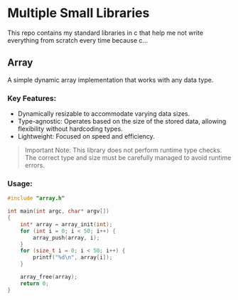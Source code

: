 # Multiple Small Libraries

This repo contains my standard libraries in c that help me not write everything from scratch every time because c...


## Array

A simple dynamic array implementation that works with any data type.

### Key Features:

- Dynamically resizable to accommodate varying data sizes.
- Type-agnostic: Operates based on the size of the stored data, allowing flexibility without hardcoding types.
- Lightweight: Focused on speed and efficiency.

>Important Note:
This library does not perform runtime type checks. The correct type and size must be carefully managed to avoid runtime errors.

### Usage:

```c
#include "array.h"

int main(int argc, char* argv[])
{
    int* array = array_init(int);
    for (int i = 0; i < 50; i++) {
        array_push(array, i);
    }
    for (size_t i = 0; i < 50; i++) {
        printf("%d\n", array[i]);
    }

    array_free(array);
    return 0;
}
```
